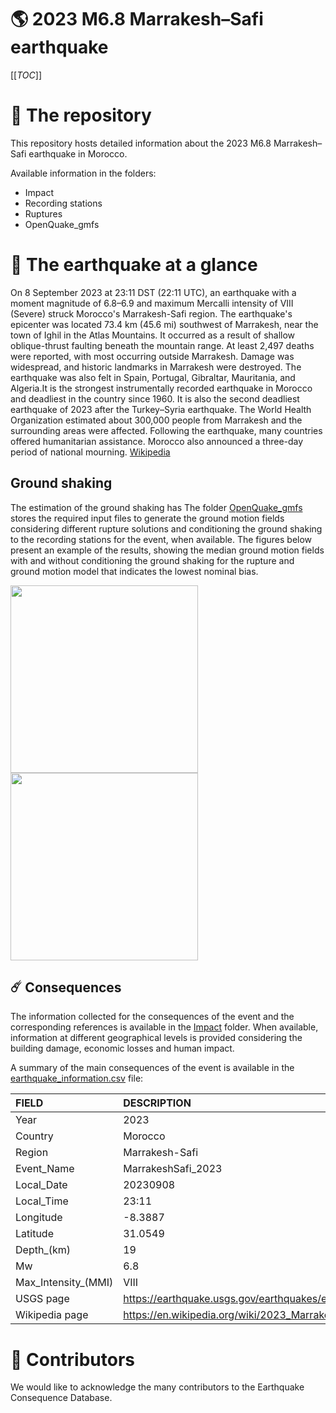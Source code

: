# 🌎 2023 M6.8 Marrakesh–Safi earthquake
[[_TOC_]]

# 📂 The repository  

This repository hosts detailed information about the 2023 M6.8 Marrakesh–Safi earthquake in Morocco.

Available information in the folders:

- Impact
- Recording stations
- Ruptures
- OpenQuake_gmfs 


# 🚀 The earthquake at a glance 

On 8 September 2023 at 23:11 DST (22:11 UTC), an earthquake with a moment magnitude of 6.8–6.9 and maximum Mercalli intensity of VIII (Severe) struck Morocco's Marrakesh-Safi region. The earthquake's epicenter was located 73.4 km (45.6 mi) southwest of Marrakesh, near the town of Ighil in the Atlas Mountains. It occurred as a result of shallow oblique-thrust faulting beneath the mountain range. At least 2,497 deaths were reported, with most occurring outside Marrakesh. Damage was widespread, and historic landmarks in Marrakesh were destroyed. The earthquake was also felt in Spain, Portugal, Gibraltar, Mauritania, and Algeria.It is the strongest instrumentally recorded earthquake in Morocco and deadliest in the country since 1960. It is also the second deadliest earthquake of 2023 after the Turkey–Syria earthquake. The World Health Organization estimated about 300,000 people from Marrakesh and the surrounding areas were affected. Following the earthquake, many countries offered humanitarian assistance. Morocco also announced a three-day period of national mourning.
[Wikipedia](https://en.wikipedia.org/wiki/2023_Marrakesh-Safi_earthquake)



## Ground shaking

The estimation of the ground shaking has The folder [OpenQuake_gmfs](./OpenQuake_gmfs/) stores the required input files to generate the ground motion fields considering different rupture solutions and conditioning the ground shaking to the recording stations for the event, when available. The figures below present an example of the results, showing the median ground motion fields with and without conditioning the ground shaking for the rupture and ground motion model that indicates the lowest nominal bias.

<img src="./OpenQuake_gmfs/median_gmf_stations_none.png" height="300">
<img src="./OpenQuake_gmfs/median_gmf_stations_all.png" height="300">

## ☄️ Consequences

The information collected for the consequences of the event and the corresponding references is available in the [Impact](./Impact) folder. When available, information at different geographical levels is provided considering the building damage, economic losses and human impact.

A summary of the main consequences of the event is available in the [earthquake_information.csv](./earthquake_information.csv) file:

| FIELD                | DESCRIPTION                                                            |
|:---------------------|:-----------------------------------------------------------------------|
| Year                 | 2023                                                                   |
| Country              | Morocco                                                                |
| Region               | Marrakesh-Safi                                                         |
| Event_Name           | MarrakeshSafi_2023                                                     |
| Local_Date           | 20230908                                                               |
| Local_Time           | 23:11                                                                  |
| Longitude            | -8.3887                                                                |
| Latitude             | 31.0549                                                                |
| Depth_(km)           | 19                                                                     |
| Mw                   | 6.8                                                                    |
| Max_Intensity_(MMI)  | VIII                                                                   |
| USGS page            | https://earthquake.usgs.gov/earthquakes/eventpage/us7000kufc/executive |
| Wikipedia page       | https://en.wikipedia.org/wiki/2023_Marrakesh-Safi_earthquake           |


# 🌟 Contributors 

We would like to acknowledge the many contributors to the Earthquake Consequence Database.
